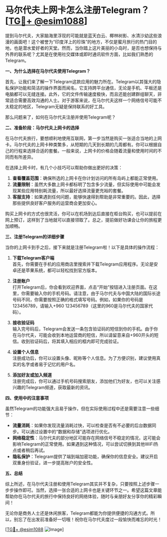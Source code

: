# 马尔代夫上网卡怎么注册Telegram？[[TG💪+ @esim1088](https://t.me/s/esim1088)]

提到马尔代夫，大家脑海里浮现的可能就是蓝天白云、椰林树影、水清沙幼这些浪漫的画面吧！这个被誉为“印度洋上的珍珠”的地方，不仅是蜜月旅行的热门目的地，也是潜水爱好者的天堂。然而，当你踏上这片美丽的小岛时，是否也想保持与外界的联系呢？尤其是在使用社交媒体或即时通讯软件方面，比如我们熟悉的Telegram。

**一、为什么选择在马尔代夫使用Telegram？**

首先，让我们来了解一下Telegram这款应用的魅力所在。Telegram以其强大的隐私保护功能和简洁的操作界面而闻名，它支持跨平台通信，无论是手机、平板还是电脑都可以无缝连接。此外，它的文件传输速度极快，而且还能创建群组聊天，非常适合需要高效沟通的人士。对于游客来说，在马尔代夫这样一个网络信号可能不太稳定的地区，Telegram无疑是保持联系的好工具。

那么问题来了，如何在马尔代夫注册并使用Telegram呢？

**二、准备阶段：马尔代夫上网卡的选择**

在马尔代夫旅行，要想顺利地使用互联网，第一步当然是购买一张适合当地的上网卡。马尔代夫的上网卡种类繁多，从短期的几天到长期的几周都有。你可以根据自己的行程来选择合适的套餐。一般来说，上网卡的价格会随着流量和使用时间的不同而有所差异。

在选择上网卡时，有几个小技巧可以帮助你做出更好的决策：

1. **查看覆盖范围**：确保所选的上网卡在你计划访问的所有岛屿上都能正常使用。
2. **流量限制**：虽然大多数上网卡都标明了包含多少流量，但实际使用中可能会发现某些应用特别耗流量，所以最好选择流量更充裕的套餐。
3. **客服支持**：如果遇到任何问题，能够快速得到帮助是非常重要的。因此，选择那些提供良好客户服务的运营商会更加安心。

购买上网卡的方式也很灵活，你可以在机场到达后直接在柜台购买，也可以提前在网上预订，这样到了当地就可以直接领取了。总之，提前做好功课会让你的旅程更加顺畅。

**三、注册Telegram的详细步骤**

当你的上网卡到手之后，接下来就是注册Telegram啦！以下是具体的操作流程：

1. **下载Telegram客户端**  
   首先，你需要在手机的应用商店里搜索并下载Telegram应用程序。无论是安卓还是苹果系统，都可以轻松找到官方版本。

2. **注册账户**  
   打开Telegram后，你会看到欢迎界面，点击“开始”按钮进入注册页面。在这里，你需要输入你的手机号码。请注意，由于马尔代夫与中国大陆的国际长途号码不同，你需要按照正确的格式填写号码。例如，如果你的号码是123456789，请输入+960 123456789（这里的960是马尔代夫的国家代码）。

3. **接收验证码**  
   输入完号码后，Telegram会发送一条包含验证码的短信到你的手机。由于你在马尔代夫，可能会收到本地运营商的短信，所以请留意来自+960开头的短信。收到验证码后，将其填入相应的框内即可完成验证。

4. **设置个人信息**  
   注册成功后，你可以设置头像、昵称等个人信息。为了方便识别，建议使用真实的名字或者易于记忆的用户名。

5. **添加好友或加入频道**  
   注册完成后，你可以通过手机号码搜索朋友，添加他们为好友，也可以关注感兴趣的Telegram频道，获取最新的资讯。

**四、使用中的注意事项**

虽然Telegram的功能强大且易于操作，但在实际使用过程中还是需要注意一些细节：

- **流量消耗**：如果你发现流量消耗过快，可以检查是否有不必要的后台数据同步。可以通过设置中的“数据和存储”选项进行优化。
- **网络稳定性**：马尔代夫的部分地区可能存在网络信号不稳定的情况，这可能会影响Telegram的正常使用。如果遇到这种情况，可以尝试切换到其他WiFi热点或者稍后再试。
- **隐私保护**：Telegram提供了端到端加密功能，确保你的信息安全。建议开启双重身份验证，进一步提高账户的安全性。

**五、总结**

综上所述，在马尔代夫注册和使用Telegram其实并不复杂，只要按照上述步骤一步步操作即可。当然，选择一张合适的上网卡也是关键环节之一。希望这篇文章能帮助你在马尔代夫的旅行中保持良好的网络体验，随时与亲朋好友分享你的精彩瞬间！

无论你是商务人士还是休闲旅客，Telegram都能为你提供便捷的沟通方式。所以，别忘了在出发前准备好一切哦！祝你在马尔代夫度过一段愉快而难忘的时光！

[[TG💪+ @esim1088](https://t.me/s/esim1088) ![Image](https://i.postimg.cc/4NQfJmqS/Snipaste-2025-05-13-00-14-12.png)]
